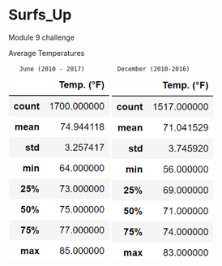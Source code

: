 # Surfs_Up
Module 9 challenge

Average Temperatures

       June (2010 - 2017)         December (2010-2016)

![June_temperatures](June_Temp.png) 
![Dec_temperatures](Dec_Temp.png) 
